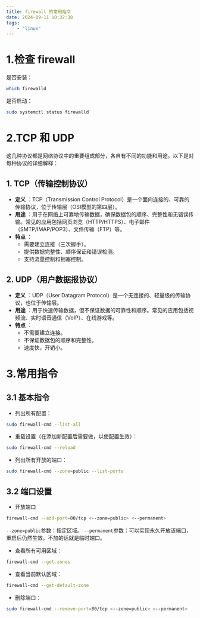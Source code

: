 ```yaml
---
title: firewall 的常用指令
date: 2024-09-11 10:32:38
tags:
    - "linux"
---
```



# 1.检查 firewall

是否安装：
```bash
which firewalld
```

是否启动：
```bash
sudo systemctl status firewalld
```

# 2.TCP 和 UDP

这几种协议都是网络协议中的重要组成部分，各自有不同的功能和用途。以下是对每种协议的详细解释：

## 1. TCP（传输控制协议）

- **定义** ：TCP（Transmission Control Protocol）是一个面向连接的、可靠的传输协议，位于传输层（OSI模型的第四层）。
- **用途** ：用于在网络上可靠地传输数据，确保数据包的顺序、完整性和无错误传输。常见的应用包括网页浏览（HTTP/HTTPS）、电子邮件（SMTP/IMAP/POP3）、文件传输（FTP）等。
- **特点** ：
  - 需要建立连接（三次握手）。
  - 提供数据完整性、顺序保证和错误检测。
  - 支持流量控制和拥塞控制。

## 2. UDP（用户数据报协议）

- **定义** ：UDP（User Datagram Protocol）是一个无连接的、轻量级的传输协议，也位于传输层。
- **用途** ：用于快速传输数据，但不保证数据的可靠性和顺序。常见的应用包括视频流、实时语音通信（VoIP）、在线游戏等。
- **特点** ：
  - 不需要建立连接。
  - 不保证数据包的顺序和完整性。
  - 速度快，开销小。

# 3.常用指令

## 3.1 基本指令

- 列出所有配置：
```bash
sudo firewall-cmd --list-all
```

- 重载设置（在添加新配置后需要做，以使配置生效）：
```bash
sudo firewall-cmd --reload
```
- 列出所有开放的端口：
```bash
sudo firewall-cmd --zone=public --list-ports
```

## 3.2 端口设置

- 开放端口
```bash
firewall-cmd --add-port=80/tcp <--zone=public> <--permanent>
```

`--zone=public`参数：指定区域。
`--permanent`参数：可以实现永久开放该端口，重启后仍然生效。不加的话就是临时端口。

- 查看所有可用区域：
```bash
firewall-cmd --get-zones
```

- 查看当前默认区域：
```bash
firewall-cmd --get-default-zone
```

- 删除端口：
```bash
sudo firewall-cmd --remove-port=80/tcp <--zone=public> <--permanent>
```
